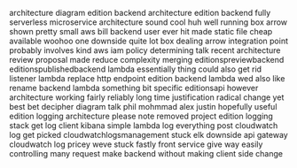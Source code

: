 architecture diagram edition backend architecture edition backend fully serverless microservice architecture sound cool huh well running box arrow shown pretty small aws bill backend user ever hit made static file cheap available woohoo one downside quite lot box dealing arrow integration point probably involves kind aws iam policy determining talk recent architecture review proposal made reduce complexity merging editionspreviewbackend editionspublishedbackend lambda essentially thing could also get rid listener lambda replace http endpoint edition backend lambda wed also like rename backend lambda something bit specific editionsapi however architecture working fairly reliably long time justification radical change yet best bet decipher diagram talk phil mohmmad alex justin hopefully useful edition logging architecture please note removed project edition logging stack get log client kibana simple lambda log everything post cloudwatch log get picked cloudwatchlogsmanagement stuck elk downside api gateway cloudwatch log pricey weve stuck fastly front service give way easily controlling many request make backend without making client side change